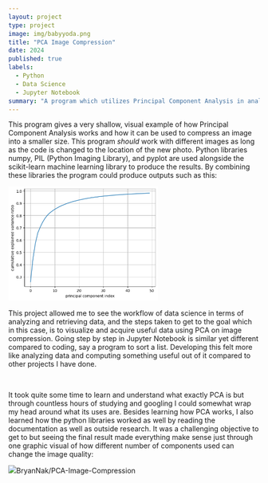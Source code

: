 ```yaml
---
layout: project
type: project
image: img/babyyoda.png
title: "PCA Image Compression"
date: 2024
published: true
labels:
  - Python
  - Data Science
  - Jupyter Notebook
summary: "A program which utilizes Principal Component Analysis in analyzing and converting an image into a compressed version of itself. This program was developed for my ICS 235 course."
---
```

This program gives a very shallow, visual example of how Principal Component Analysis works and how it can be used to compress an image into a smaller size. This program *should* work with different images as long as the code is changed to the location of the new photo. Python libraries numpy, PIL (Python Imaging Library), and pyplot are used alongside the scikit-learn machine learning library to produce the results. By combining these libraries the program could produce outputs such as this:

<p>
  <img class = "img-fluid" width="300" src = "../img/explainedVariance.png">
</p>

This project allowed me to see the workflow of data science in terms of analyzing and retrieving data, and the steps taken to get to the goal which in this case, is to visualize and acquire useful data using PCA on image compression. Going step by step in Jupyter Notebook is similar yet different compared to coding, say a program to sort a list. Developing this felt more like analyzing data and computing something useful out of it compared to other projects I have done.

<br>

It took quite some time to learn and understand what exactly PCA is but through countless hours of studying and googling I could somewhat wrap my head around what its uses are. Besides learning how PCA works, I also learned how the python libraries worked as well by reading the documentation as well as outside research. It was a challenging objective to get to but seeing the final result made everything make sense just through one graphic visual of how different number of components used can change the image quality:

<p>
<img class = "img-fluid" width= "200" src = "../img/compressedgraphic.png>
</p>
    
<hr>

Source code: <a href="https://github.com/BryanNak/PCA-Image-Compression"><i class="large github icon "></i>BryanNak/PCA-Image-Compression</a>
